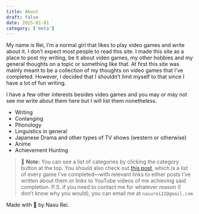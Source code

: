 ```yaml
---
title: About
draft: false
date: 2025-01-01
category: ['meta']
---
```


My name is Rei, I’m a normal girl that likes to play video games and write about it. I don’t expect most people to read this site. I made this site as a place to post my writing, be it about video games, my other hobbies and my general thoughts on a topic or something like that. At first this site was mainly meant to be a collection of my thoughts on video games that I’ve completed. However, I decided that I shouldn’t limit myself to that since I have a lot of fun writing.

I have a few other interests besides video games and you may or may not see me write about them here but I will list them nonetheless.

- Writing
- Conlanging
- Phonology 
- Linguistics in general
- Japanese Drama and other types of TV shows (western or otherwise)
- Anime
- Achievement Hunting

> 📝 **Note:** 
> You can see a list of categories by clicking the category button at the top. You should also check out [this post](/completion), which is a list of every game I’ve completed—with relevant links to either posts I’ve written about them or links to YouTube videos of me achieving said completion. 
> P.S. if you need to contact me for whatever reason (I don’t know why you would), you can email me at `nasurei22@gmail.com`

Made with 💟 by Nasu Rei.
